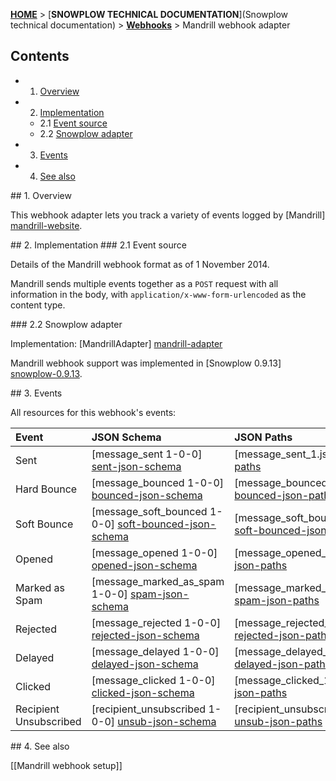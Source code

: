<a name="top" />

[**HOME**](Home) > [**SNOWPLOW TECHNICAL DOCUMENTATION**](Snowplow technical documentation) > [**Webhooks**](Webhooks) > Mandrill webhook adapter

## Contents

- 1. [Overview](#overview)  
- 2. [Implementation](#implementation)  
  - 2.1 [Event source](#source)  
  - 2.2 [Snowplow adapter](#adapter)  
- 3. [Events](#events)  
- 4. [See also](#see-also)

<a name="overview" />
## 1. Overview

This webhook adapter lets you track a variety of events logged by [Mandrill] [mandrill-website].

<a name="implementation" />
## 2. Implementation

<a name="source" />
### 2.1 Event source

Details of the Mandrill webhook format as of 1 November 2014.

Mandrill sends multiple events together as a `POST` request with all information in the body, with `application/x-www-form-urlencoded` as the content type.

<a name="adapter" />
### 2.2 Snowplow adapter

Implementation: [MandrillAdapter] [mandrill-adapter]

Mandrill webhook support was implemented in [Snowplow 0.9.13] [snowplow-0.9.13].

<a name="events" />
## 3. Events

All resources for this webhook's events:

| **Event**      | **JSON Schema**                                  | **JSON Paths**                                    | **Redshift Table**                                     |
|:---------------|:-------------------------------------------------|:--------------------------------------------------|:-------------------------------------------------------|
| Sent                   | [message_sent 1-0-0] [sent-json-schema]                 | [message_sent_1.json] [sent-json-paths]                 | [com_mandrill_message_sent_1.sql] [sent-sql]                 |
| Hard Bounce            | [message_bounced 1-0-0] [bounced-json-schema]           | [message_bounced_1.json] [bounced-json-paths]           | [com_mandrill_message_bounced_1.sql] [bounced-sql]           |
| Soft Bounce            | [message_soft_bounced 1-0-0] [soft-bounced-json-schema] | [message_soft_bounced_1.json] [soft-bounced-json-paths] | [com_mandrill_message_soft_bounced_1.sql] [soft-bounced-sql] |
| Opened                 | [message_opened 1-0-0] [opened-json-schema]             | [message_opened_1.json] [opened-json-paths]             | [com_mandrill_message_opened_1.sql] [opened-sql]             |
| Marked as Spam         | [message_marked_as_spam 1-0-0] [spam-json-schema]            | [message_marked_as_spam_1.json] [spam-json-paths]       | [com_mandrill_message_marked_as_spam.sql] [spam-sql]         |
| Rejected               | [message_rejected 1-0-0] [rejected-json-schema]         | [message_rejected_1.json] [rejected-json-paths]         | [com_mandrill_message_rejected_1.sql] [rejected-sql]         |
| Delayed                | [message_delayed 1-0-0] [delayed-json-schema]           | [message_delayed_1.json] [delayed-json-paths]           | [com_mandrill_message_delayed_1.sql] [delayed-sql]           |
| Clicked                | [message_clicked 1-0-0] [clicked-json-schema]           | [message_clicked_1.json] [clicked-json-paths]           | [com_mandrill_message_clicked_1.sql] [clicked-sql]           |
| Recipient Unsubscribed | [recipient_unsubscribed 1-0-0] [unsub-json-schema]      | [recipient_unsubscribed_1.json] [unsub-json-paths]      | [com_mandrill_recipient_unsubscribed_1.sql] [unsub-sql]      |

<a name="see-also" />
## 4. See also

[[Mandrill webhook setup]]

[mandrill-website]: https://mandrill.com/
[mandrill-adapter]: https://github.com/snowplow/snowplow/blob/master/3-enrich/scala-common-enrich/src/main/scala/com.snowplowanalytics.snowplow.enrich/common/adapters/registry/MandrillAdapter.scala
[snowplow-0.9.13]: https://github.com/snowplow/snowplow/releases/tag/0.9.13

[sent-json-schema]: https://github.com/snowplow/iglu-central/tree/master/schemas/com.mandrill/message_sent/jsonschema/1-0-0
[bounced-json-schema]: https://github.com/snowplow/iglu-central/tree/master/schemas/com.mandrill/message_bounced/jsonschema/1-0-0
[soft-bounced-json-schema]: https://github.com/snowplow/iglu-central/tree/master/schemas/com.mandrill/message_soft_bounced/jsonschema/1-0-0
[opened-json-schema]: https://github.com/snowplow/iglu-central/tree/master/schemas/com.mandrill/message_opened/jsonschema/1-0-0
[spam-json-schema]: https://github.com/snowplow/iglu-central/tree/master/schemas/com.mandrill/message_marked_as_spam/jsonschema/1-0-0
[rejected-json-schema]: https://github.com/snowplow/iglu-central/tree/master/schemas/com.mandrill/message_rejected/jsonschema/1-0-0
[delayed-json-schema]: https://github.com/snowplow/iglu-central/tree/master/schemas/com.mandrill/message_delayed/jsonschema/1-0-0
[clicked-json-schema]: https://github.com/snowplow/iglu-central/tree/master/schemas/com.mandrill/message_clicked/jsonschema/1-0-0
[unsub-json-schema]: https://github.com/snowplow/iglu-central/tree/master/schemas/com.mandrill/recipient_unsubscribed/jsonschema/1-0-0

[sent-json-paths]: https://github.com/snowplow/snowplow/tree/master/4-storage/redshift-storage/jsonpaths/com.mandrill/message_sent_1.json
[bounced-json-paths]: https://github.com/snowplow/snowplow/tree/master/4-storage/redshift-storage/jsonpaths/com.mandrill/message_bounced_1.json
[soft-bounced-json-paths]: https://github.com/snowplow/snowplow/tree/master/4-storage/redshift-storage/jsonpaths/com.mandrill/message_soft_bounced_1.json
[opened-json-paths]: https://github.com/snowplow/snowplow/tree/master/4-storage/redshift-storage/jsonpaths/com.mandrill/message_opened_1.json
[spam-json-paths]: https://github.com/snowplow/snowplow/tree/master/4-storage/redshift-storage/jsonpaths/com.mandrill/message_marked_as_spam_1.json
[rejected-json-paths]: https://github.com/snowplow/snowplow/tree/master/4-storage/redshift-storage/jsonpaths/com.mandrill/message_rejected_1.json
[delayed-json-paths]: https://github.com/snowplow/snowplow/tree/master/4-storage/redshift-storage/jsonpaths/com.mandrill/message_delayed_1.json
[clicked-json-paths]: https://github.com/snowplow/snowplow/tree/master/4-storage/redshift-storage/jsonpaths/com.mandrill/message_clicked_1.json
[unsub-json-paths]: https://github.com/snowplow/snowplow/tree/master/4-storage/redshift-storage/jsonpaths/com.mandrill/recipient_unsubscribed_1.json

[sent-sql]: https://github.com/snowplow/snowplow/tree/master/4-storage/redshift-storage/sql/com.mandrill/message_sent_1.sql
[bounced-sql]: https://github.com/snowplow/snowplow/tree/master/4-storage/redshift-storage/sql/com.mandrill/message_bounced_1.sql
[soft-bounced-sql]: https://github.com/snowplow/snowplow/tree/master/4-storage/redshift-storage/sql/com.mandrill/message_soft_bounced_1.sql
[opened-sql]: https://github.com/snowplow/snowplow/tree/master/4-storage/redshift-storage/sql/com.mandrill/message_opened_1.sql
[spam-sql]: https://github.com/snowplow/snowplow/tree/master/4-storage/redshift-storage/sql/com.mandrill/message_marked_as_spam_1.sql
[rejected-sql]: https://github.com/snowplow/snowplow/tree/master/4-storage/redshift-storage/sql/com.mandrill/message_rejected_1.sql
[delayed-sql]: https://github.com/snowplow/snowplow/tree/master/4-storage/redshift-storage/sql/com.mandrill/message_delayed_1.sql
[clicked-sql]: https://github.com/snowplow/snowplow/tree/master/4-storage/redshift-storage/sql/com.mandrill/message_clicked_1.sql
[unsub-sql]: https://github.com/snowplow/snowplow/tree/master/4-storage/redshift-storage/sql/com.mandrill/recipient_unsubscribed_1.sql

